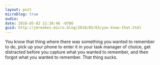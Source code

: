 ```yaml
---
layout: post
microblog: true
audio: 
date: 2018-05-02 21:38:48 -0700
guid: http://jmreekes.micro.blog/2018/05/03/you-know-that.html
---
```

You know that thing where there was something you wanted to remember to do, pick up your phone to enter it in your task manager of choice, get distracted before you capture what you wanted to remember, and then forgot what you wanted to remember. That thing sucks.
